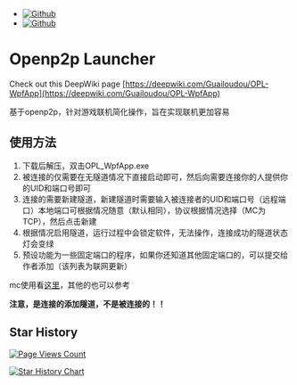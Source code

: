 - [![Github](https://img.shields.io/badge/Github-OPL_WpfApp-Green?logo=github)](https://github.com/Guailoudou/OPL-WpfApp)
- [![Github](https://img.shields.io/badge/Github-openp2p-Green?logo=github)](https://github.com/openp2p-cn/openp2p)

# Openp2p Launcher
Check out this DeepWiki page [https://deepwiki.com/Guailoudou/OPL-WpfApp](https://deepwiki.com/Guailoudou/OPL-WpfApp)

基于openp2p，针对游戏联机简化操作，旨在实现联机更加容易
## 使用方法
1. 下载后解压，双击OPL_WpfApp.exe
2. 被连接的仅需要在无隧道情况下直接启动即可，然后向需要连接你的人提供你的UID和端口号即可
3. 连接的需要新建隧道，新建隧道时需要输入被连接者的UID和端口号（远程端口）本地端口可根据情况随意（默认相同），协议根据情况选择（MC为TCP），然后点击新建
4. 根据情况启用隧道，运行过程中会锁定软件，无法操作，连接成功的隧道状态灯会变绿
5. 预设功能为一些固定端口的程序，如果你还知道其他固定端口的，可以提交给作者添加（该列表为联网更新）

mc使用看[这里](https://blog.gldhn.top/2024/04/22/opl_mc/)，其他的也可以参考

**注意，是连接的添加隧道，不是被连接的！！**



## Star History

[![Page Views Count](https://badges.toozhao.com/badges/01HYF9NYY0SAX27H0SSAB6KT5W/green.svg)](https://badges.toozhao.com/stats/01HYF9NYY0SAX27H0SSAB6KT5W "Get your own page views count badge on badges.toozhao.com")

[![Star History Chart](https://api.star-history.com/svg?repos=Guailoudou/OPL-WpfApp&type=Date)](https://star-history.com/#Guailoudou/OPL-WpfApp&Date)

